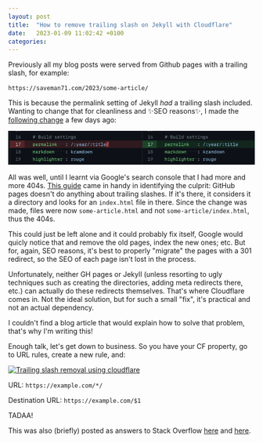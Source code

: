```yaml
---
layout: post
title:  "How to remove trailing slash on Jekyll with Cloudflare"
date:   2023-01-09 11:02:42 +0100
categories:
---
```


Previously all my blog posts were served from Github pages with a trailing slash, for example:

```
https://saveman71.com/2023/some-article/
```

This is because the permalink setting of Jekyll _had_ a trailing slash included. Wanting to change that for cleanliness and ✨SEO reasons✨, I made the [following change](https://github.com/saveman71/saveman71.github.io/commit/888a8d34319dffeb8b04bcc8acea09e6cccf4445#diff-ecec67b0e1d7e17a83587c6d27b6baaaa133f42482b07bd3685c77f34b62d883L16-L17) a few days ago:

![](/assets/images/2023-01-09-remove-trailing-slash-cloudflare-jekyll/diff.png)

All was well, until I learnt via Google's search console that I had more and more 404s. [This guide](https://github.com/slorber/trailing-slash-guide) came in handy in identifying the culprit: GitHub pages doesn't do anything about trailing slashes. If it's there, it considers it a directory and looks for an `index.html` file in there. Since the change was made, files were now `some-article.html` and not `some-article/index.html`, thus the 404s.

This could just be left alone and it could probably fix itself, Google would quicly notice that and remove the old pages, index the new ones; etc. But for, again, SEO reasons, it's best to properly "migrate" the pages with a 301 redirect, so the SEO of each page isn't lost in the process.

Unfortunately, neither GH pages or Jekyll (unless resorting to ugly techniques such as creating the directories, adding meta redirects there, etc.) can actually do these redirects themselves. That's where Cloudflare comes in. Not the ideal solution, but for such a small "fix", it's practical and not an actual dependency.

I couldn't find a blog article that would explain how to solve that problem, that's why I'm writing this!

Enough talk, let's get down to business. So you have your CF property, go to URL rules, create a new rule, and:

[![Trailing slash removal using cloudflare][1]][1]

URL: `https://example.com/*/`

Destination URL: `https://example.com/$1`

  [1]: https://i.stack.imgur.com/2pAVS.png

TADAA!

This was also (briefly) posted as answers to Stack Overflow [here](https://stackoverflow.com/a/75055888/2367848) and [here](https://stackoverflow.com/a/75055689/2367848).
